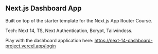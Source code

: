 ## Next.js Dashboard App

Built on top of the starter template for the Next.js App Router Course.

Tech: Next 14, TS, Next Authentication, Bcrypt, Tailwindcss.

Play with the dashboard application here: https://next-14-dashboard-project.vercel.app/login
